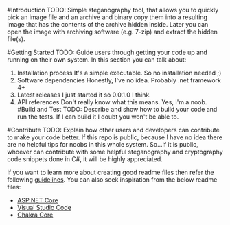 #Introduction
TODO: Simple steganography tool, that allows you to quickly pick an image file and an archive and binary copy them into a resulting image that has the contents of the archive hidden inside. Later you can open the image with archiving software (e.g. 7-zip) and extract the hidden file(s). 

#Getting Started
TODO: Guide users through getting your code up and running on their own system. In this section you can talk about:
1.	Installation process
    It's a simple executable. So no installation needed ;)
2.	Software dependencies
    Honestly, I've no idea. Probably .net framework 4+
3.	Latest releases
    I just started it so 0.0.1.0 I think.
4.	API references
    Don't really know what this means. Yes, I'm a noob.
#Build and Test
TODO: Describe and show how to build your code and run the tests.
    If I can build it I doubt you won't be able to. 

#Contribute
TODO: Explain how other users and developers can contribute to make your code better.
    If this repo is public, because I have no idea there are no helpful tips for noobs in this whole system.
    So...if it is public, whoever can contribute with some helpful steganography and cryptography code snippets done in C#, it will be highly appreciated. 

If you want to learn more about creating good readme files then refer the following [guidelines](https://www.visualstudio.com/en-us/docs/git/create-a-readme). You can also seek inspiration from the below readme files:
- [ASP.NET Core](https://github.com/aspnet/Home)
- [Visual Studio Code](https://github.com/Microsoft/vscode)
- [Chakra Core](https://github.com/Microsoft/ChakraCore)
